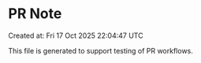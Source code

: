 # PR Note

Created at: Fri 17 Oct 2025 22:04:47 UTC

This file is generated to support testing of PR workflows.
